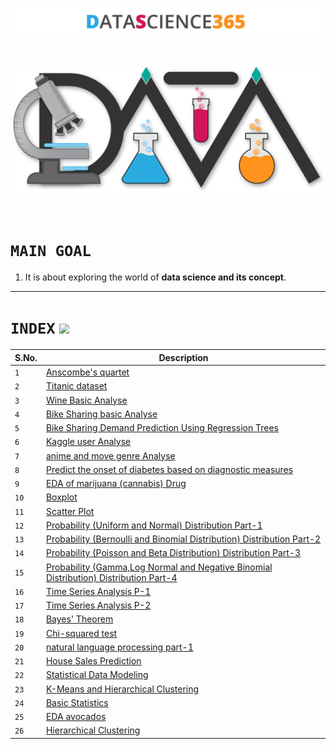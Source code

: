 <p align="center">
  <img src="Logo/Awesom-Data-Science-Text.png " />
</p>
<br>
<p align="center">
  <img width="600px" src="Logo/Awesom-Data-Science-shadow.png " />
</p>
<br>

# `MAIN GOAL`

1. It is about exploring the world of <b>data science and its concept</b>.

---------------------------------------------------------------------------------------------
# `INDEX`                                                    ![](https://raw.githubusercontent.com/jmhobbs/cultofthepartyparrot.com/master/parrots/parrot.gif)

|S.No.| Description|
|---|-------------|
|`1`|[Anscombe's quartet](https://github.com/HiteshGorana/DataScience365/blob/master/DataScience365/Day%201/01%20Date%20%5B31-8-2018%5D%20Notebook.ipynb)|
|`2`|[Titanic dataset](https://github.com/HiteshGorana/DataScience365/blob/master/DataScience365/Day%202/Titanic.ipynb)|
|`3`|[Wine Basic Analyse](https://github.com/HiteshGorana/DataScience365/blob/master/DataScience365/Day%203/wine%20quality.ipynb)|
|`4`|[Bike Sharing basic Analyse](https://github.com/HiteshGorana/DataScience365/blob/master/DataScience365/Day%204/hour.ipynb)|
|`5`|[Bike Sharing Demand Prediction Using Regression Trees](https://github.com/HiteshGorana/DataScience365/blob/master/DataScience365/Day%205/Implementing%20random%20forest%20.ipynb)|
|`6`|[Kaggle user Analyse](https://github.com/HiteshGorana/DataScience365/blob/master/DataScience365/Day%206/Kaggle%20user%20info.ipynb)|
|`7`|[anime and move genre Analyse](https://github.com/HiteshGorana/DataScience365/tree/master/DataScience365/Day%207)|
| `8`   | [Predict the onset of diabetes based on diagnostic measures](https://github.com/HiteshGorana/DataScience365/blob/master/DataScience365/Day%208/prediction.ipynb) |
|`9`|[EDA of marijuana (cannabis) Drug](https://github.com/HiteshGorana/DataScience365/blob/master/DataScience365/Day%209/EDA%20Cannabis.ipynb)|
|`10`|[Boxplot](https://github.com/HiteshGorana/DataScience365/blob/master/DataScience365/Day-10/BOXPLOT.ipynb)|
|`11`|[Scatter Plot](https://github.com/HiteshGorana/DataScience365/blob/master/DataScience365/Day-11/Scatter%20Plot.ipynb)|
|`12`|[Probability (Uniform and Normal) Distribution Part-1](https://github.com/HiteshGorana/DataScience365/blob/master/DataScience365/Day-12/Probability%20Distributions.ipynb)|
|`13`|[Probability (Bernoulli and Binomial Distribution) Distribution Part-2](https://github.com/HiteshGorana/DataScience365/blob/master/DataScience365/Day-13/Probability%20Distributions%20part-2.ipynb)|
|`14`|[Probability (Poisson and Beta Distribution) Distribution Part-3](https://github.com/HiteshGorana/DataScience365/blob/master/DataScience365/Day-14/Probability%20Distributions%20part-3.ipynb)|
|`15`|[Probability (Gamma,Log Normal and Negative Binomial Distribution) Distribution Part-4](https://github.com/HiteshGorana/DataScience365/blob/master/DataScience365/Day-15/Probability%20Distributions%20part-4.ipynb)|
|`16`|[Time Series Analysis P-1](https://github.com/HiteshGorana/DataScience365/blob/master/DataScience365/Day-16/Time%20Series%20Analysis%20part-1.ipynb)|
|`17`|[Time Series Analysis P-2](https://github.com/HiteshGorana/DataScience365/blob/master/DataScience365/Day-17/Time%20Series%20part-2.ipynb)|
|`18`|[Bayes' Theorem](https://github.com/HiteshGorana/DataScience365/blob/master/DataScience365/Day-18/Bayes'%20Theorem.ipynb)|
|`19`|[Chi-squared test](https://github.com/HiteshGorana/DataScience365/blob/master/DataScience365/Day-19/Chi_Square.ipynb)|
|`20`|[natural language processing part-1](https://github.com/HiteshGorana/DataScience365/blob/master/DataScience365/Day-20/nltk%20p-1.ipynb)|
|`21`|[House Sales Prediction ](https://github.com/HiteshGorana/DataScience365/blob/master/DataScience365/Day-21/housesales.ipynb)|
|`22`|[Statistical Data Modeling](https://github.com/HiteshGorana/DataScience365/blob/master/DataScience365/Day-22/Statistical%20Data%20Modeling.ipynb)|
|`23`|[K-Means and Hierarchical Clustering](https://github.com/HiteshGorana/DataScience365/blob/master/DataScience365/Day-23/Clustering%20Algorithms%20.ipynb)|
|`24`|[Basic Statistics](https://github.com/HiteshGorana/DataScience365/blob/master/DataScience365/Day-24/Basic%20Statistics.ipynb)|
|`25`|[EDA avocados](https://github.com/HiteshGorana/DataScience365/blob/master/DataScience365/Day-25/EDA%20AVOCADOS.ipynb)|
|`26`|[Hierarchical Clustering](https://github.com/HiteshGorana/DataScience365/blob/master/DataScience365/Day-26/Hierarchical%20Clustering.ipynb)|
